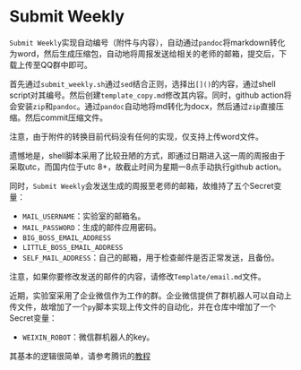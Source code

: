 # Submit Weekly

`Submit Weekly`实现自动编号（附件与内容），自动通过`pandoc`将markdown转化为word，然后生成压缩包，自动地将周报发送给相关的老师的邮箱，提交后，下载上传至QQ群中即可。

首先通过`submit_weekly.sh`通过`sed`结合正则，选择出`[]()`的内容，通过shell script对其编号。然后创建`template_copy.md`修改其内容。同时，github action将会安装`zip`和`pandoc`。通过`pandoc`自动地将md转化为docx，然后通过`zip`直接压缩。然后commit压缩文件。

注意，由于附件的转换目前代码没有任何的实现，仅支持上传word文件。

遗憾地是，shell脚本采用了比较丑陋的方式，即通过日期进入这一周的周报由于采取utc，而国内位于utc 8+，故截止时间为星期一8点手动执行github action。

同时，`Submit Weekly`会发送生成的周报至老师的邮箱，故维持了五个Secret变量：

+ `MAIL_USERNAME`：实验室的邮箱名。
+ `MAIL_PASSWORD`：生成的邮件应用密码。
+ `BIG_BOSS_EMAIL_ADDRESS`
+ `LITTLE_BOSS_EMAIL_ADDRESS`
+ `SELF_MAIL_ADDRESS`：自己的邮箱，用于检查邮件是否正常发送，且备份。

注意，如果你要修改发送的邮件的内容，请修改`Template/email.md`文件。

近期，实验室采用了企业微信作为工作的群。企业微信提供了群机器人可以自动上传文件，故增加了一个`py`脚本实现上传文件的自动化，并在仓库中增加了一个Secret变量：

+ `WEIXIN_ROBOT`：微信群机器人的key。

其基本的逻辑很简单，请参考腾讯的[教程](https://developer.work.weixin.qq.com/document/path/91770)
